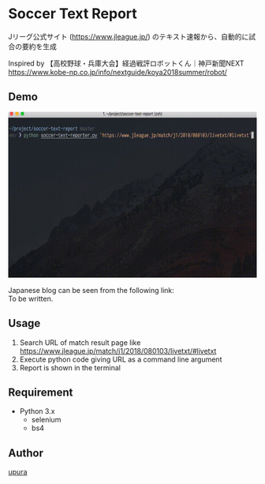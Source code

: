 Soccer Text Report
===
Jリーグ公式サイト (https://www.jleague.jp/) のテキスト速報から、自動的に試合の要約を生成

Inspired by 【高校野球・兵庫大会】経過戦評ロボットくん｜神戸新聞NEXT  
https://www.kobe-np.co.jp/info/nextguide/koya2018summer/robot/

## Demo
![demo](./demo/demo.gif)

Japanese blog can be seen from the following link:  
To be written.

## Usage
1. Search URL of match result page like https://www.jleague.jp/match/j1/2018/080103/livetxt/#livetxt 
1. Execute python code giving URL as a command line argument
1. Report is shown in the terminal

## Requirement
- Python 3.x
    - selenium
    - bs4

## Author

[upura](https://github.com/upura)